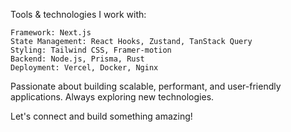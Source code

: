 Tools & technologies I work with:

    Framework: Next.js
    State Management: React Hooks, Zustand, TanStack Query
    Styling: Tailwind CSS, Framer-motion
    Backend: Node.js, Prisma, Rust
    Deployment: Vercel, Docker, Nginx

Passionate about building scalable, performant, and user-friendly applications.
Always exploring new technologies.

Let's connect and build something amazing!
